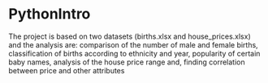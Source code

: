 # PythonIntro
The project is based on two datasets (births.xlsx and house_prices.xlsx) and the analysis are:
comparison of the number of male and female births,
classification of births according to ethnicity and year,
popularity of certain baby names,
analysis of the house price range and,
finding correlation between price and other attributes
